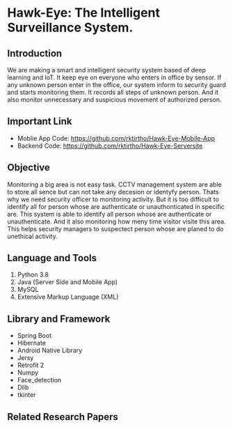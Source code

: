 # Hawk-Eye: The Intelligent Surveillance System. 

## Introduction
We are making a smart and intelligent security system based of deep learning and IoT. It keep eye on everyone who enters in office by sensor. If any unknown person enter in the office, our system inform to security guard and starts monitoring them. It records all steps of unknown person. And it also monitor unnecessary and suspicious movement of authorized person.

## Important Link
* Moblie App Code: https://github.com/rktirtho/Hawk-Eye-Mobile-App
* Backend Code: https://github.com/rktirtho/Hawk-Eye-Serversite

## Objective
Monitoring a big area is not easy task. CCTV management system are able to store all sence but can not take any decesion or identyfy person. Thats why we need security officer to monitoring activity. But it is too difficult to identify all for person whose are authenticate or unauthonticated in specific are. This system is able to identify all person whose are authenticate or unauthenticate. And it also monitoring how meny time visitor visite this area. This helps security managers to suspectect person whose are planed to do unethical activity. 

## Language and Tools
1. Python 3.8
2. Java (Server Side and Mobile App)
3. MySQL
4. Extensive Markup Language (XML)


## Library and Framework
* Spring Boot
* Hibernate
* Android Native Library
* Jersy
* Retrofit 2
* Numpy
* Face_detection
* Dlib
* tkinter

## Related Research Papers
